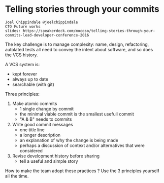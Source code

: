 # Telling stories through your commits

    Joel Chippindale @joelchippindale
    CTO Future works
    slides: https://speakerdeck.com/mocoso/telling-stories-through-your-commits-lead-developer-conference-2016

The key challenge is to manage complexity: name, design, refactoring, autolated tests all need to convey the intent about software, and so does the VCS history.

A VCS system is:

- kept forever
- always up to date
- searchable (with git)

Three principles:

1. Make atomic commits
    - 1 single change by commit
    - the minimal viable commit is the smallest usefull commit
    - "A & B" needs to commits
2. Write good commit messages
    - one title line
    - a longer description
    - an explanation of why the change is being made
    - perhaps a discussion of context and/or alternatives that were considered
3. Revise development history before sharing
    - tell a useful and simple story

How to make the team adopt these practices ? Use the 3 principles yourself all the time.
